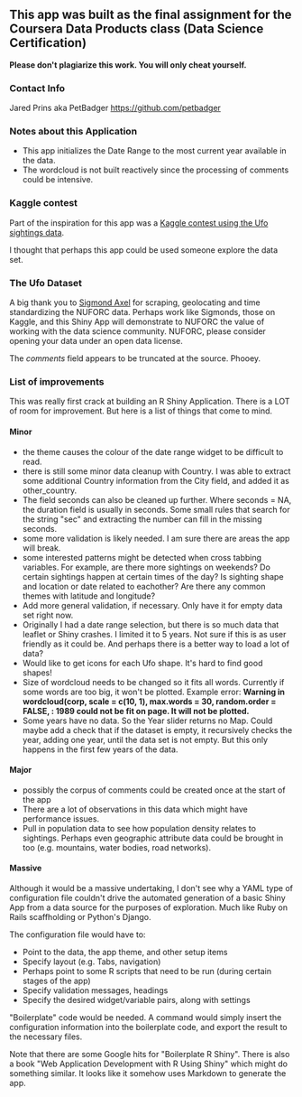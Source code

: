 ## This app was built as the final assignment for the Coursera Data Products class (Data Science Certification)

__Please don't plagiarize this work. You will only cheat yourself.__

### Contact Info
Jared Prins aka PetBadger 
https://github.com/petbadger

### Notes about this Application
* This app initializes the Date Range to the most current year available in the data.
* The wordcloud is not built reactively since the processing of comments could be intensive. 



### Kaggle contest

Part of the inspiration for this app was a [Kaggle contest using the Ufo sightings data](https://www.kaggle.com/NUFORC/ufo-sightings "Ufo Sighting Kaggle Contest").  

I thought that perhaps this app could be used someone explore the data set. 

### The Ufo Dataset

A big thank you to [Sigmond Axel](https://github.com/planetsig/ufo-reports "Ufo Dataset") for scraping, geolocating and time standardizing the NUFORC data. Perhaps work like Sigmonds, those on Kaggle, and this Shiny App will demonstrate to NUFORC the value of working with the data science community.  NUFORC, please consider opening your data under an open data license. 

The *comments* field appears to be truncated at the source. Phooey.


### List of improvements

This was really first crack at building an R Shiny Application. There is a LOT of room for improvement.  But here is a list of things that come to mind.

#### Minor

* the theme causes the colour of the date range widget to be difficult to read. 
* there is still some minor data cleanup with Country. I was able to extract some additional Country information from the City field, and added it as other_country.  
* The field seconds can also be cleaned up further. Where seconds = NA, the duration field is usually in seconds. Some small rules that search for the string "sec" and extracting the number can fill in the missing seconds.
* some more validation is likely needed. I am sure there are areas the app will break.
* some interested patterns might be detected when cross tabbing variables. For example, are there more sightings on weekends? Do certain sightings happen at certain times of the day? Is sighting shape and location or date related to eachother?  Are there any common themes with latitude and longitude? 
* Add more general validation, if necessary. Only have it for empty data set right now.
* Originally I had a date range selection, but there is so much data that leaflet or Shiny crashes. I limited it to 5 years. Not sure if this is as user friendly as it could be. And perhaps there is a better way to load a lot of data?
* Would like to get icons for each Ufo shape. It's hard to find good shapes!
* Size of wordcloud needs to be changed so it fits all words. Currently if some words are too big, it won't be plotted. Example error: __Warning in wordcloud(corp, scale = c(10, 1), max.words = 30, random.order = FALSE,  :
  1989 could not be fit on page. It will not be plotted.__ 
* Some years have no data. So the Year slider returns no Map. Could maybe add a check that if the dataset is empty, it recursively checks the year, adding one year, until the data set is not empty.  But this only happens in the first few years of the data.


#### Major

* possibly the corpus of comments could be created once at the start of the app
* There are a lot of observations in this data which might have performance issues.
* Pull in population data to see how population density relates to sightings. Perhaps even geographic attribute data could be brought in too (e.g. mountains, water bodies, road networks).


#### Massive

Although it would be a massive undertaking, I don't see why a YAML type of configuration file couldn't drive the automated generation of a basic Shiny App from a data source for the purposes of exploration. Much like Ruby on Rails scaffholding or Python's Django.

The configuration file would have to: 
* Point to the data, the app theme, and other setup items
* Specify layout (e.g. Tabs, navigation)
* Perhaps point to some R scripts that need to be run (during certain stages of the app)
* Specify validation messages, headings
* Specify the desired widget/variable pairs, along with settings

"Boilerplate" code would be needed. A command would simply insert the configuration information into the boilerplate code, and export the result to the necessary files.

Note that there are some Google hits for "Boilerplate R Shiny".  There is also a book "Web Application Development with R Using Shiny" which might do something similar. It looks like it somehow uses Markdown to generate the app.


